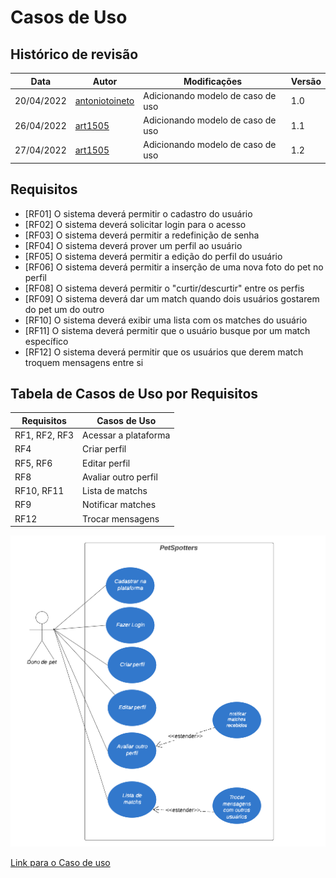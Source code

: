 # Casos de Uso
## Histórico de revisão
| Data       | Autor                                        | Modificações                      | Versão |
| ---------- | -------------------------------------------- | --------------------------------- | ------ |
| 20/04/2022 | [antoniotoineto](https://github.com/antoniotoineto) | Adicionando modelo de caso de uso | 1.0 |
| 26/04/2022 | [art1505](https://github.com/art1505) | Adicionando modelo de caso de uso | 1.1|
| 27/04/2022 | [art1505](https://github.com/art1505) | Adicionando modelo de caso de uso | 1.2|

## Requisitos 
* [RF01] O sistema deverá permitir o cadastro do usuário
* [RF02] O sistema deverá solicitar login para o acesso
* [RF03] O sistema deverá permitir a redefinição de senha
* [RF04] O sistema deverá prover um perfil ao usuário
* [RF05] O sistema deverá permitir a edição do perfil do usuário
* [RF06] O sistema deverá permitir a inserção de uma nova foto do pet no perfil
* [RF08] O sistema deverá permitir o "curtir/descurtir" entre os perfis
* [RF09] O sistema deverá dar um match quando dois usuários gostarem do pet um do outro
* [RF10] O sistema deverá exibir uma lista com os matches do usuário
* [RF11] O sistema deverá permitir que o usuário busque por um match específico
* [RF12] O sistema deverá permitir que os usuários que derem match troquem mensagens entre si 

## Tabela de Casos de Uso por Requisitos
| Requisitos | Casos de Uso |
|---|---|
| RF1, RF2, RF3 | Acessar a plataforma |
| RF4 | Criar perfil |
| RF5, RF6 | Editar perfil |
| RF8 | Avaliar outro perfil |
| RF10, RF11 | Lista de matchs | 
| RF9 | Notificar matches | 
| RF12 | Trocar mensagens | 

![UseCase](./assets/ModeloUseCase.png)

[Link para o Caso de uso](https://lucid.app/lucidchart/c4d571e6-094a-4be3-ab39-0a694e252935/edit?beaconFlowId=E1292F59395CAA4E&page=.Q4MUjXso07N&invitationId=inv_63b98f12-242e-4861-8c55-32954a99b37a#)
